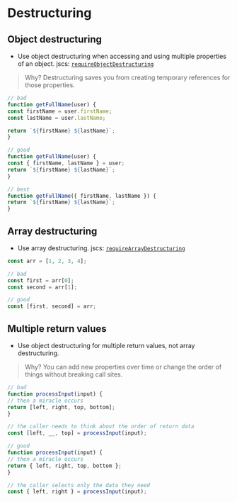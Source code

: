 # Destructuring

## Object destructuring

- Use object destructuring when accessing and using multiple properties of an object. jscs: [`requireObjectDestructuring`](http://jscs.info/rule/requireObjectDestructuring)

> Why? Destructuring saves you from creating temporary references for those properties.

```typescript
// bad
function getFullName(user) {
const firstName = user.firstName;
const lastName = user.lastName;

return `${firstName} ${lastName}`;
}

// good
function getFullName(user) {
const { firstName, lastName } = user;
return `${firstName} ${lastName}`;
}

// best
function getFullName({ firstName, lastName }) {
return `${firstName} ${lastName}`;
}
```

## Array destructuring

- Use array destructuring. jscs: [`requireArrayDestructuring`](http://jscs.info/rule/requireArrayDestructuring)

```typescript
const arr = [1, 2, 3, 4];

// bad
const first = arr[0];
const second = arr[1];

// good
const [first, second] = arr;
```

## Multiple return values

- Use object destructuring for multiple return values, not array destructuring.

> Why? You can add new properties over time or change the order of things without breaking call sites.

```typescript
// bad
function processInput(input) {
// then a miracle occurs
return [left, right, top, bottom];
}

// the caller needs to think about the order of return data
const [left, __, top] = processInput(input);

// good
function processInput(input) {
// then a miracle occurs
return { left, right, top, bottom };
}

// the caller selects only the data they need
const { left, right } = processInput(input);
```
